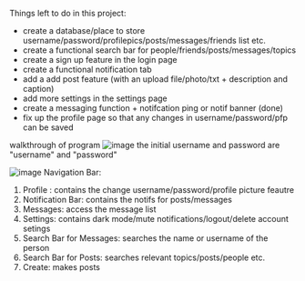 Things left to do in this project:
- create a database/place to store username/password/profilepics/posts/messages/friends list etc.
- create a functional search bar for people/friends/posts/messages/topics
- create a sign up feature in the login page
- create a functional notification tab
- add a add post feature (with an upload file/photo/txt + description and caption)
- add more settings in the settings page
- create a messaging function + notifcation ping or notif banner (done)
- fix up the profile page so that any changes in username/password/pfp can be saved 


walkthrough of program
![image](https://github.com/user-attachments/assets/9a29617c-e073-4271-8c5d-44e885e60cb5)
the initial username and password are "username" and "password"

![image](https://github.com/user-attachments/assets/e4fc348e-56a0-4299-859b-6c46175b7690)
Navigation Bar:
1. Profile : contains the change username/password/profile picture feautre
2. Notification Bar: contains the notifs for posts/messages
3. Messages: access the message list
4. Settings: contains dark mode/mute notifications/logout/delete account setings
5. Search Bar for Messages: searches the name or username of the person
6. Search Bar for Posts: searches relevant topics/posts/people etc.
5. Create: makes posts 
